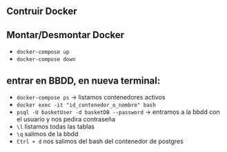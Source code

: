 ## Contruir Docker

## Montar/Desmontar Docker
- `docker-compose up`
- `docker-compose down`

## entrar en BBDD, en nueva terminal:
 - `docker-compose ps` -> listamos contenedores activos
 - `docker exec -it "id_contenedor_o_nombre" bash`
 - `psql -U basketUser -d basketDB --password` -> entramos a la bbdd con el usuario y nos pedira contraseña
 - `\l` listamos todas las tablas
 - `\q` salimos de la bbdd
 - `Ctrl + d` nos salimos del bash del contenedor de postgres